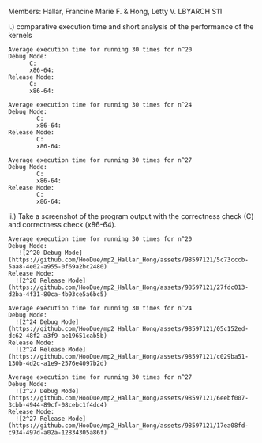 Members: Hallar, Francine Marie F. & Hong, Letty V.  LBYARCH S11

i.) comparative execution time and short analysis of the performance of the kernels
    
    Average execution time for running 30 times for n^20
    Debug Mode:
          C: 
          x86-64:
    Release Mode:
          C: 
          x86-64:
        
    Average execution time for running 30 times for n^24
    Debug Mode:
            C: 
            x86-64:
    Release Mode:
            C: 
            x86-64:

    Average execution time for running 30 times for n^27
    Debug Mode:
            C: 
            x86-64:
    Release Mode:
            C: 
            x86-64:

 ii.) Take a screenshot of the program output with the correctness check (C) and correctness check (x86-64).
 
    Average execution time for running 30 times for n^20
    Debug Mode:
       ![2^20 Debug Mode](https://github.com/HooDue/mp2_Hallar_Hong/assets/98597121/5c73cccb-5aa8-4e02-a955-0f69a2bc2480)
    Release Mode:
      ![2^20 Release Mode](https://github.com/HooDue/mp2_Hallar_Hong/assets/98597121/27fdc013-d2ba-4f31-80ca-4b93ce5a6bc5)
        
    Average execution time for running 30 times for n^24
    Debug Mode:
      ![2^24 Debug Mode](https://github.com/HooDue/mp2_Hallar_Hong/assets/98597121/05c152ed-dc62-48f2-a3f9-ae19651cab5b)
    Release Mode:
      ![2^24 Release Mode](https://github.com/HooDue/mp2_Hallar_Hong/assets/98597121/c029ba51-130b-4d2c-a1e9-2576e4097b2d)

    Average execution time for running 30 times for n^27
    Debug Mode:
      ![2^27 Debug Mode](https://github.com/HooDue/mp2_Hallar_Hong/assets/98597121/6eebf007-3cbb-4944-89cf-08cebc1f4dc4)
    Release Mode:
      ![2^27 Release Mode](https://github.com/HooDue/mp2_Hallar_Hong/assets/98597121/17ea08fd-c934-497d-a02a-12834305a86f)     
